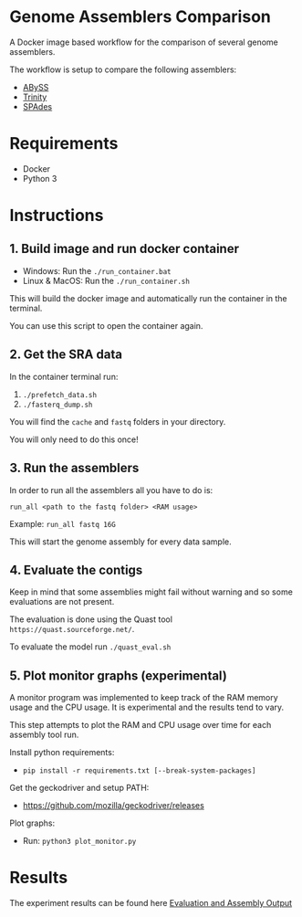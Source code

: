 # Genome Assemblers Comparison
A Docker image based workflow for the comparison of several genome assemblers.

The workflow is setup to compare the following assemblers:
* [ABySS](https://github.com/bcgsc/abyss)
* [Trinity](https://github.com/trinityrnaseq/trinityrnaseq)
* [SPAdes](https://github.com/ablab/spades)

# Requirements
* Docker
* Python 3

# Instructions 

## 1. Build image and run docker container
* Windows: Run the `./run_container.bat`
* Linux & MacOS: Run the `./run_container.sh`

This will build the docker image and automatically run the container in the terminal.

You can use this script to open the container again.


## 2. Get the SRA data
In the container terminal run:
1. `./prefetch_data.sh`
2. `./fasterq_dump.sh`

You will find the `cache` and `fastq` folders in your directory.

You will only need to do this once!

## 3. Run the assemblers
In order to run all the assemblers all you have to do is:

`run_all <path to the fastq folder> <RAM usage>`

Example: `run_all fastq 16G`

This will start the genome assembly for every data sample.

## 4. Evaluate the contigs
Keep in mind that some assemblies might fail without warning and so some evaluations are not present.

The evaluation is done using the Quast tool `https://quast.sourceforge.net/`.

To evaluate the model run `./quast_eval.sh`

## 5. Plot monitor graphs (experimental)
A monitor program was implemented to keep track of the RAM memory usage and the CPU usage. It is experimental and the results tend to vary.

This step attempts to plot the RAM and CPU usage over time for each assembly tool run.

Install python requirements:
* `pip install -r requirements.txt [--break-system-packages]`

Get the geckodriver and setup PATH:
* https://github.com/mozilla/geckodriver/releases

Plot graphs:
* Run: `python3 plot_monitor.py`

# Results
The experiment results can be found here [Evaluation and Assembly Output](https://drive.google.com/drive/folders/1spAZ4o9QbmJz_wFbOouq3-vzsJaqpFvK?usp=sharing)
